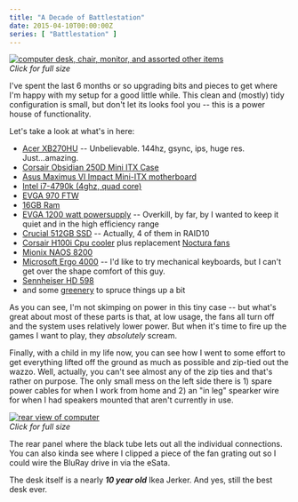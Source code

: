 ```yaml
---
title: "A Decade of Battlestation"
date: 2015-04-10T00:00:00Z
series: [ "Battlestation" ]
---
```


<p>
    <a href="/img/full-view.jpg"><img alt="computer desk, chair, monitor, and assorted other items" src="/img/full-view.jpg" /></a>
    <br /><i>Click for full size</i>
</p>

<p>
    I've spent the last 6 months or so upgrading bits and pieces to get where I'm happy
    with my setup for a good little while. This clean and (mostly) tidy configuration
    is small, but don't let its looks fool you -- this is a power house of functionality.
</p>

<p>Let's take a look at what's in here:</p>

<ul>
    <li><a href="http://www.newegg.com/Product/Product.aspx?Item=N82E16824009742">Acer XB270HU</a> -- Unbelievable. 144hz, gsync, ips, huge res. Just...amazing.</li>
    <li><a href="http://www.amazon.com/Corsair-Obsidian-250D-Mini-CC-9011047-WW/dp/B00HFRTF5W">Corsair Obsidian 250D Mini ITX Case</a></li>
    <li><a href="http://www.newegg.com/Product/Product.aspx?Item=N82E16813132039">Asus Maximus VI Impact Mini-ITX motherboard</a></li>
    <li><a href="http://www.newegg.com/Product/Product.aspx?Item=N82E16819117369">Intel i7-4790k (4ghz, quad core)</a></li>
    <li><a href="http://www.newegg.com/Product/Product.aspx?Item=N82E16814487077">EVGA 970 FTW</a></li>
    <li><a href="http://www.newegg.com/Product/Product.aspx?Item=N82E16820313447">16GB Ram</a></li>
    <li><a href="http://www.amazon.com/gp/product/B00KYK1CKI/ref=oh_aui_detailpage_o07_s00?ie=UTF8&psc=1">EVGA 1200 watt powersupply</a> -- Overkill, by far, by I wanted to keep it quiet and in the high efficiency range</li>
    <li><a href="http://www.amazon.com/gp/product/B00KFAGCUM/ref=oh_aui_detailpage_o08_s00?ie=UTF8&psc=1">Crucial 512GB SSD</a> -- Actually, 4 of them in RAID10</li>
    <li><a href="http://www.amazon.com/gp/product/B009ZN2NH6/ref=oh_aui_detailpage_o08_s00?ie=UTF8&psc=1">Corsair H100i Cpu cooler</a> plus replacement <a href="http://www.amazon.com/gp/product/B00650P2ZC/ref=oh_aui_detailpage_o09_s00?ie=UTF8&psc=1">Noctura fans</a></li>
    <li><a href="http://www.amazon.com/gp/product/B00ANIRU7U/ref=oh_aui_detailpage_o05_s00?ie=UTF8&psc=1">Mionix NAOS 8200</a></li>
    <li><a href="http://www.amazon.com/Microsoft-Natural-Ergonomic-Keyboard-4000/dp/B000A6PPOK/ref=sr_1_1?ie=UTF8&qid=1428900028&sr=8-1&keywords=microsoft+ergo+keyboard">Microsoft Ergo 4000</a> -- I'd like to try mechanical keyboards, but I can't get over the shape comfort of this guy.</li>
    <li><a href="http://www.amazon.com/gp/product/B0042A8CW2/ref=oh_aui_detailpage_o09_s00?ie=UTF8&psc=1">Sennheiser HD 598</a></li>
    <li>and some <a href="http://www.amazon.com/gp/product/B00B4R77MM/ref=oh_aui_detailpage_o00_s00?ie=UTF8&psc=1">greenery</a> to spruce things up a bit</li>
</ul>

<p>
    As you can see, I'm not skimping on power in this tiny case -- but what's great about
    most of these parts is that, at low usage, the fans all turn off and the system uses
    relatively lower power. But when it's time to fire up the games I want to play, they
    <em>absolutely</em> scream.
</p>

<p>
    Finally, with a child in my life now, you can see how I went to some effort to get
    everything lifted off the ground as much as possible and zip-tied out the wazzo.
    Well, actually, you can't see almost any of the zip ties and that's rather
    on purpose. The only small mess on the left side there is 1) spare power cables
    for when I work from home and 2) an "in leg" spearker wire for when I had speakers
    mounted that aren't currently in use.
</p>

<p>
    <a href="/img/rear-view.jpg"><img alt="rear view of computer" src="/img/rear-view.jpg" /></a>
    <br /><i>Click for full size</i>
</p>

<p>
    The rear panel where the black tube lets out all the individual connections. You can
    also kinda see where I clipped a piece of the fan grating out so I could wire the
    BluRay drive in via the eSata.
</p>


The desk itself is a nearly _**10 year old**_ Ikea Jerker. And yes, still the best desk ever.

